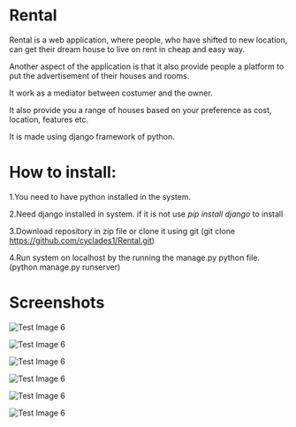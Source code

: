 # Rental

Rental is a web application, where people, who have shifted to new location, can get their dream house to live on rent in cheap and easy way. 

Another aspect of the application is that it also provide people a platform to put the advertisement of their houses and rooms.

It work as a mediator between costumer and the owner. 

It also provide you a range of houses based on your preference as cost, location, features etc.

It is made using django framework of python.

# How to install:

1.You need to have python installed in the system.

2.Need django installed in system.
  if it is not use *pip install django* to install
  
3.Download repository in zip file or clone it using git (git clone https://github.com/cyclades1/Rental.git)

4.Run system on localhost by the running the manage.py python file. (python manage.py runserver)

# Screenshots

![Test Image 6](https://github.com/cyclades1/Rental/blob/master/images/main.png)

![Test Image 6](https://github.com/cyclades1/Rental/blob/master/images/search.png)

![Test Image 6](https://github.com/cyclades1/Rental/blob/master/images/about.png)

![Test Image 6](https://github.com/cyclades1/Rental/blob/master/images/contact.png)

![Test Image 6](https://github.com/cyclades1/Rental/blob/master/images/profile.png)

![Test Image 6](https://github.com/cyclades1/Rental/blob/master/images/desc.png)
